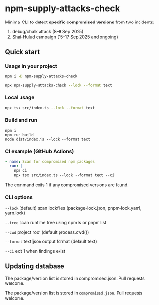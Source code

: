 # npm-supply-attacks-check

Minimal CLI to detect **specific compromised versions** from two incidents:
1. debug/chalk attack (8–9 Sep 2025)
2. Shai-Hulud campaign (15–17 Sep 2025 and ongoing)

## Quick start

### Usage in your project

```bash
npm i -D npm-supply-attacks-check

npx npm-supply-attacks-check --lock --format text
```

### Local usage

```bash
npx tsx src/index.ts --lock --format text
```

### Build and run

```
npm i
npm run build
node dist/index.js --lock --format text
```

### CI example (GitHub Actions)

```yaml
- name: Scan for compromised npm packages
  run: |
    npm ci
    npx tsx src/index.ts --lock --format text --ci
```

The command exits 1 if any compromised versions are found.

### CLI options

`--lock` (default) scan lockfiles (package-lock.json, pnpm-lock.yaml, yarn.lock)

`--tree` scan runtime tree using npm ls or pnpm list

`--cwd` <path> project root (default process.cwd())

`--format` text|json output format (default text)

`--ci` exit 1 when findings exist

## Updating database

The package/version list is stored in compromised.json. Pull requests welcome.

The package/version list is stored in `compromised.json`. Pull requests welcome.
